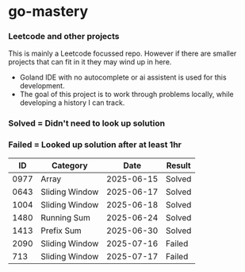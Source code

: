 # go-mastery

### Leetcode and other projects
This is mainly a Leetcode focussed repo. However if there are smaller projects that can fit in it they may wind up in here.
* Goland IDE with no autocomplete or ai assistent is used for this development.
* The goal of this project is to work through problems locally, while developing a history I can track.

### Solved = Didn't need to look up solution
### Failed = Looked up solution after at least 1hr
| ID   | Category       | Date       | Result |
|------|----------------|------------|--------|
| 0977 | Array          | 2025-06-15 | Solved |
| 0643 | Sliding Window | 2025-06-17 | Solved |
| 1004 | Sliding Window | 2025-06-18 | Solved |
| 1480 | Running Sum    | 2025-06-24 | Solved |
| 1413 | Prefix Sum     | 2025-06-30 | Solved |
| 2090 | Sliding Window | 2025-07-16 | Failed |
| 713  | Sliding Window | 2025-07-17 | Failed |

